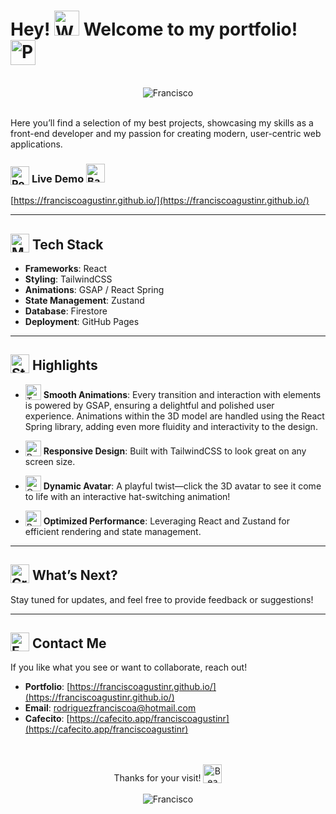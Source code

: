 # Hey! <img src="https://raw.githubusercontent.com/Tarikul-Islam-Anik/Animated-Fluent-Emojis/master/Emojis/Hand%20gestures/Waving%20Hand%20Medium-Light%20Skin%20Tone.png" alt="Waving Hand Medium-Light Skin Tone" width="40" height="40" /> Welcome to my portfolio! <img src="https://raw.githubusercontent.com/Tarikul-Islam-Anik/Animated-Fluent-Emojis/master/Emojis/Activities/Party%20Popper.png" alt="Party Popper" width="40" height="40" />
<br/>

<div align="center">
  <img src="../src/assets/francisco-portfolio-preview.png" alt="Francisco">
  <br/>
</div>
<br/>

Here you’ll find a selection of my best projects, showcasing my skills as a front-end developer and my passion for creating modern, user-centric web applications.

### <img valign='bottom' src="https://raw.githubusercontent.com/Tarikul-Islam-Anik/Animated-Fluent-Emojis/master/Emojis/Travel%20and%20places/Rocket.png" alt="Rocket" width="30" height="30" /> **Live Demo <img src="https://raw.githubusercontent.com/Tarikul-Islam-Anik/Animated-Fluent-Emojis/master/Emojis/Hand%20gestures/Backhand%20Index%20Pointing%20Down%20Medium-Light%20Skin%20Tone.png" alt="Backhand Index Pointing Down Medium-Light Skin Tone" width="30" height="30" />**  
[https://franciscoagustinr.github.io/](https://franciscoagustinr.github.io/)

---

## <img valign='bottom' src="https://raw.githubusercontent.com/Tarikul-Islam-Anik/Animated-Fluent-Emojis/master/Emojis/People%20with%20activities/Man%20Juggling%20Light%20Skin%20Tone.png" alt="Man Juggling Light Skin Tone" width="30" height="30" /> **Tech Stack**
- **Frameworks**: React
- **Styling**: TailwindCSS
- **Animations**: GSAP / React Spring 
- **State Management**: Zustand
- **Database**: Firestore
- **Deployment**: GitHub Pages

---

## <img valign='bottom' src="https://raw.githubusercontent.com/Tarikul-Islam-Anik/Animated-Fluent-Emojis/master/Emojis/Travel%20and%20places/Star.png" alt="Star" width="30" height="30" /> Highlights
- <img valign='bottom' src="https://raw.githubusercontent.com/Tarikul-Islam-Anik/Animated-Fluent-Emojis/master/Emojis/Activities/Teddy%20Bear.png" alt="Teddy Bear" width="25" height="25" /> **Smooth Animations**: Every transition and interaction with elements is powered by GSAP, ensuring a delightful and polished user experience. Animations within the 3D model are handled using the React Spring library, adding even more fluidity and interactivity to the design.

- <img valign='bottom' src="https://raw.githubusercontent.com/Tarikul-Islam-Anik/Animated-Fluent-Emojis/master/Emojis/Smilies/Robot.png" alt="Robot" width="25" height="25" /> **Responsive Design**: Built with TailwindCSS to look great on any screen size.

- <img valign='bottom' src="https://raw.githubusercontent.com/Tarikul-Islam-Anik/Animated-Fluent-Emojis/master/Emojis/Smilies/Ogre.png" alt="Ogre" width="25" height="25" /> **Dynamic Avatar**: A playful twist—click the 3D avatar to see it come to life with an interactive hat-switching animation!

- <img valign='bottom' src="https://raw.githubusercontent.com/Tarikul-Islam-Anik/Animated-Fluent-Emojis/master/Emojis/Travel%20and%20places/Racing%20Car.png" alt="Racing Car" width="25" height="25" /> **Optimized Performance**: Leveraging React and Zustand for efficient rendering and state management.
---

## <img valign='bottom' src="https://raw.githubusercontent.com/Tarikul-Islam-Anik/Animated-Fluent-Emojis/master/Emojis/Activities/Crystal%20Ball.png" alt="Crystal Ball" width="30" height="30" /> **What’s Next?**
Stay tuned for updates, and feel free to provide feedback or suggestions!

---

## <img valign='bottom' src="https://raw.githubusercontent.com/Tarikul-Islam-Anik/Animated-Fluent-Emojis/master/Emojis/Objects/E-Mail.png" alt="E-Mail" width="30" height="30" /> **Contact Me**
If you like what you see or want to collaborate, reach out!  
- **Portfolio**: [https://franciscoagustinr.github.io/](https://franciscoagustinr.github.io/)  
- **Email**: [rodriguezfranciscoa@hotmail.com](mailto:rodriguezfranciscoa@hotmail.com)
- **Cafecito**: [https://cafecito.app/franciscoagustinr](https://cafecito.app/franciscoagustinr)
<br/>
<br/>

<div align="center">
  Thanks for your visit! <img valign='bottom' src="https://raw.githubusercontent.com/Tarikul-Islam-Anik/Animated-Fluent-Emojis/master/Emojis/Smilies/Beaming%20Face%20with%20Smiling%20Eyes.png" alt="Beaming Face with Smiling Eyes" width="30" height="30" /> 
  <br/>
  <br/>
  <img src="../src/assets/francisco-fun-photo.png" alt="Francisco">
</div>

